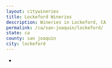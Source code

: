```yaml
---
layout: citywineries
title: Lockeford Wineries
description: Wineries in Lockeford, CA
permalink: /ca/san-joaquin/lockeford/
state: ca
county: san joaquin
city: lockeford
---
```

-
